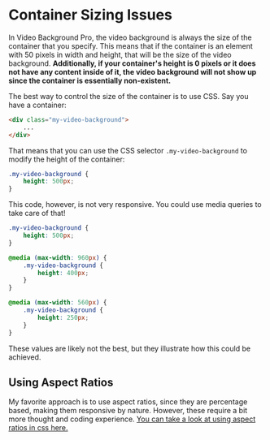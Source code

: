 # Container Sizing Issues

In Video Background Pro, the video background is always the size of the container that you specify. This means that if the container is an element with 50 pixels in width and height, that will be the size of the video background. **Additionally, if your container's height is 0 pixels or it does not have any content inside of it, the video background will not show up since the container is essentially non-existent.**

The best way to control the size of the container is to use CSS. Say you have a container:

```html
<div class="my-video-background">
    ...
</div>
```

That means that you can use the CSS selector `.my-video-background` to modify the height of the container:

```css
.my-video-background {
    height: 500px;
}
```

This code, however, is not very responsive. You could use media queries to take care of that!

```css
.my-video-background {
    height: 500px;
}

@media (max-width: 960px) {
    .my-video-background {
        height: 400px;
    }
}

@media (max-width: 560px) {
    .my-video-background {
        height: 250px;
    }
}
```

These values are likely not the best, but they illustrate how this could be achieved.

## Using Aspect Ratios

My favorite approach is to use aspect ratios, since they are percentage based, making them responsive by nature. However, these require a bit more thought and coding experience. [You can take a look at using aspect ratios in css here.](https://www.w3schools.com/howto/howto_css_aspect_ratio.asp)